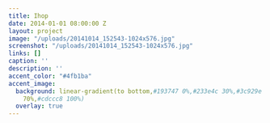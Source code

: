```yaml
---
title: Ihop
date: 2014-01-01 08:00:00 Z
layout: project
image: "/uploads/20141014_152543-1024x576.jpg"
screenshot: "/uploads/20141014_152543-1024x576.jpg"
links: []
caption: ''
description: ''
accent_color: "#4fb1ba"
accent_image:
  background: linear-gradient(to bottom,#193747 0%,#233e4c 30%,#3c929e 50%,#d5d5d4
    70%,#cdccc8 100%)
  overlay: true
---
```


